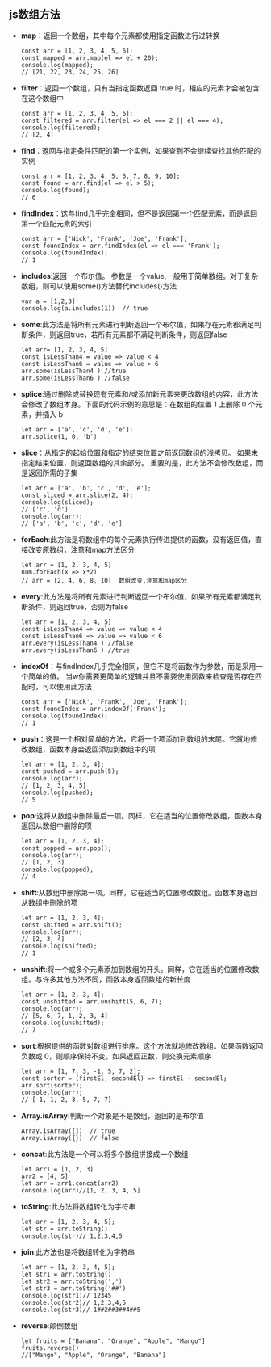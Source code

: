 ## js数组方法

* **map**：返回一个数组，其中每个元素都使用指定函数进行过转换
  ```
  const arr = [1, 2, 3, 4, 5, 6];
  const mapped = arr.map(el => el + 20);
  console.log(mapped);
  // [21, 22, 23, 24, 25, 26]
  ```
* **filter**：返回一个数组，只有当指定函数返回 true 时，相应的元素才会被包含在这个数组中
  ```
  const arr = [1, 2, 3, 4, 5, 6];
  const filtered = arr.filter(el => el === 2 || el === 4);
  console.log(filtered);
  // [2, 4]
  ```
* **find**：返回与指定条件匹配的第一个实例，如果查到不会继续查找其他匹配的实例
  ```
  const arr = [1, 2, 3, 4, 5, 6, 7, 8, 9, 10];
  const found = arr.find(el => el > 5);
  console.log(found);
  // 6
  ```
* **findIndex**：这与find几乎完全相同，但不是返回第一个匹配元素，而是返回第一个匹配元素的索引
  ```
  const arr = ['Nick', 'Frank', 'Joe', 'Frank'];
  const foundIndex = arr.findIndex(el => el === 'Frank');
  console.log(foundIndex);
  // 1
  ```
* **includes**:返回一个布尔值。 参数是一个value,一般用于简单数组。对于复杂数组，则可以使用some()方法替代includes()方法
  ```
  var a = [1,2,3]
  console.log(a.includes(1))  // true
  ```
* **some**:此方法是将所有元素进行判断返回一个布尔值，如果存在元素都满足判断条件，则返回true，若所有元素都不满足判断条件，则返回false
  ```
  let arr= [1, 2, 3, 4, 5]
  const isLessThan4 = value => value < 4
  const isLessThan6 = value => value > 6
  arr.some(isLessThan4 ) //true
  arr.some(isLessThan6 ) //false
  ```
* **splice**:通过删除或替换现有元素和/或添加新元素来更改数组的内容，此方法会修改了数组本身。下面的代码示例的意思是：在数组的位置 1 上删除 0 个元素，并插入 b
  ```
  let arr = ['a', 'c', 'd', 'e'];
  arr.splice(1, 0, 'b')
  ```
* **slice**：从指定的起始位置和指定的结束位置之前返回数组的浅拷贝。 如果未指定结束位置，则返回数组的其余部分。 重要的是，此方法不会修改数组，而是返回所需的子集
  ```
  let arr = ['a', 'b', 'c', 'd', 'e'];
  const sliced = arr.slice(2, 4);
  console.log(sliced);
  // ['c', 'd']
  console.log(arr);
  // ['a', 'b', 'c', 'd', 'e']
  ```
* **forEach**:此方法是将数组中的每个元素执行传进提供的函数，没有返回值，直接改变原数组，注意和map方法区分
  ```
  let arr = [1, 2, 3, 4, 5]
  num.forEach(x => x*2)
  // arr = [2, 4, 6, 8, 10]  数组改变,注意和map区分
  ```
* **every**:此方法是将所有元素进行判断返回一个布尔值，如果所有元素都满足判断条件，则返回true，否则为false
  ```
  let arr = [1, 2, 3, 4, 5]
  const isLessThan4 => value => value < 4
  const isLessThan6 => value => value < 6
  arr.every(isLessThan4 ) //false
  arr.every(isLessThan6 ) //true
  ```
* **indexOf**：与findIndex几乎完全相同，但它不是将函数作为参数，而是采用一个简单的值。 当w你需要更简单的逻辑并且不需要使用函数来检查是否存在匹配时，可以使用此方法
  ```
  const arr = ['Nick', 'Frank', 'Joe', 'Frank'];
  const foundIndex = arr.indexOf('Frank');
  console.log(foundIndex);
  // 1
  ```
* **push**：这是一个相对简单的方法，它将一个项添加到数组的末尾。它就地修改数组，函数本身会返回添加到数组中的项
  ```
  let arr = [1, 2, 3, 4];
  const pushed = arr.push(5);
  console.log(arr);
  // [1, 2, 3, 4, 5]
  console.log(pushed);
  // 5
  ```
* **pop**:这将从数组中删除最后一项。同样，它在适当的位置修改数组，函数本身返回从数组中删除的项
  ```
  let arr = [1, 2, 3, 4];
  const popped = arr.pop();
  console.log(arr);
  // [1, 2, 3]
  console.log(popped);
  // 4
  ```
* **shift**:从数组中删除第一项。同样，它在适当的位置修改数组。函数本身返回从数组中删除的项
  ```
  let arr = [1, 2, 3, 4];
  const shifted = arr.shift();
  console.log(arr);
  // [2, 3, 4]
  console.log(shifted);
  // 1
  ```
* **unshift**:将一个或多个元素添加到数组的开头。同样，它在适当的位置修改数组。与许多其他方法不同，函数本身返回数组的新长度
  ```
  let arr = [1, 2, 3, 4];
  const unshifted = arr.unshift(5, 6, 7);
  console.log(arr);
  // [5, 6, 7, 1, 2, 3, 4]
  console.log(unshifted);
  // 7
  ```
* **sort**:根据提供的函数对数组进行排序。这个方法就地修改数组。如果函数返回负数或 0，则顺序保持不变。如果返回正数，则交换元素顺序
  ```
  let arr = [1, 7, 3, -1, 5, 7, 2];
  const sorter = (firstEl, secondEl) => firstEl - secondEl;
  arr.sort(sorter);
  console.log(arr);
  // [-1, 1, 2, 3, 5, 7, 7]
  ```
* **Array.isArray**:判断一个对象是不是数组，返回的是布尔值
  ```
  Array.isArray([])  // true
  Array.isArray({})  // false
  ```
* **concat**:此方法是一个可以将多个数组拼接成一个数组
  ```
  let arr1 = [1, 2, 3]
  arr2 = [4, 5]
  let arr = arr1.concat(arr2)
  console.log(arr)//[1, 2, 3, 4, 5]
  ```
* **toString**:此方法将数组转化为字符串
  ```
  let arr = [1, 2, 3, 4, 5];
  let str = arr.toString()
  console.log(str)// 1,2,3,4,5
  ```
* **join**:此方法也是将数组转化为字符串
  ```
  let arr = [1, 2, 3, 4, 5];
  let str1 = arr.toString()
  let str2 = arr.toString(',')
  let str3 = arr.toString('##')
  console.log(str1)// 12345
  console.log(str2)// 1,2,3,4,5
  console.log(str3)// 1##2##3##4##5
  ```
* **reverse**:颠倒数组
  ```
  let fruits = ["Banana", "Orange", "Apple", "Mango"]
  fruits.reverse()
  //["Mango", "Apple", "Orange", "Banana"]
  ```
